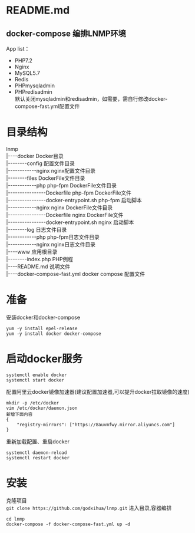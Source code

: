 # README.md
## docker-compose 编排LNMP环境  
App list：
- PHP7.2  
- Nginx  
- MySQL5.7  
- Redis  
- PHPmysqladmin  
- PHPredisadmin  
默认关闭mysqladmin和redisadmin，如需要，需自行修改docker-compose-fast.yml配置文件  
# 目录结构  
lnmp  
|----docker                             Docker目录  
|--------config                         配置文件目录  
|------------nginx                      nginx配置文件目录  
|--------files                          DockerFile文件目录  
|------------php                        php-fpm DockerFile文件目录  
|----------------Dockerfile             php-fpm DockerFile文件  
|----------------docker-entrypoint.sh   php-fpm 启动脚本  
|------------nginx                      nginx DockerFile文件目录  
|----------------Dockerfile             nginx DockerFile文件  
|----------------docker-entrypoint.sh   nginx 启动脚本  
|--------log                            日志文件目录  
|------------php                        php-fpm日志文件目录  
|------------nginx                      nginx日志文件目录  
|----www                                应用根目录  
|--------index.php                      PHP例程  
|----README.md                          说明文件  
|----docker-compose-fast.yml            docker compose 配置文件  

# 准备  
安装docker和docker-compose  
```
yum -y install epel-release 
yum -y install docker docker-compose
```
# 启动docker服务  
```
systemctl enable docker  
systemctl start docker  
```  
配置阿里云docker镜像加速器(建议配置加速器,可以提升docker拉取镜像的速度)  
```
mkdir -p /etc/docker
vim /etc/docker/daemon.json
新增下面内容  
{
    "registry-mirrors": ["https://8auvmfwy.mirror.aliyuncs.com"]
}
```
重新加载配置、重启docker  
```
systemctl daemon-reload 
systemctl restart docker 
```
# 安装
克隆项目  
`git clone https://github.com/godxihua/lnmp.git`
进入目录,容器编排  
```
cd lnmp    
docker-compose -f docker-compose-fast.yml up -d  
```
